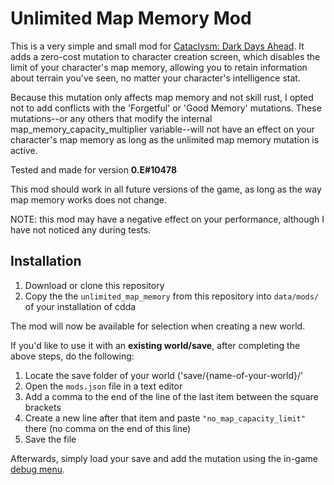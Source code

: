 # Unlimited Map Memory Mod
This is a very simple and small mod for [Cataclysm: Dark Days Ahead](https://github.com/CleverRaven/Cataclysm-DDA/).
It adds a zero-cost mutation to character creation screen, which disables the limit of your character's map memory, 
allowing you to retain information about terrain you've seen, no matter your character's intelligence stat.

Because this mutation only affects map memory and not skill rust, I opted not to add conflicts with the 'Forgetful'
or 'Good Memory' mutations. These mutations--or any others that modify the internal map_memory_capacity_multiplier 
variable--will not have an effect on your character's map memory as long as the unlimited map memory mutation is active.

Tested and made for version **0.E#10478**

This mod should work in all future versions of the game, as long as the way map memory works does not change.

NOTE: this mod may have a negative effect on your performance, although I have not noticed any during tests.

## Installation
1. Download or clone this repository
1. Copy the the `unlimited_map_memory` from this repository into `data/mods/` of your installation of cdda

The mod will now be available for selection when creating a new world.

If you'd like to use it with an **existing world/save**, after completing the above steps, do the following:
1. Locate the save folder of your world ('save/{name-of-your-world}/'
1. Open the `mods.json` file in a text editor
1. Add a comma to the end of the line of the last item between the square brackets
1. Create a new line after that item and paste `"no_map_capacity_limit"` there (no comma on the end of this line)
1. Save the file

Afterwards, simply load your save and add the mutation using the in-game [debug menu](http://cddawiki.chezzo.com/cdda_wiki/index.php?title=Debug_Menu).
